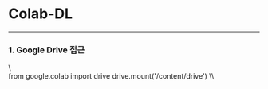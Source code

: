 # Colab-DL
----

### 1. Google Drive 접근

\\\
from google.colab import drive
drive.mount('/content/drive')
\\\

